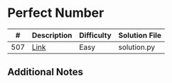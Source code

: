 # Perfect Number
|#|Description|Difficulty|Solution File|
|-|-|-|-|
|507|[Link](https://leetcode.com/problems/perfect-number/)|Easy|solution.py|

## Additional Notes
